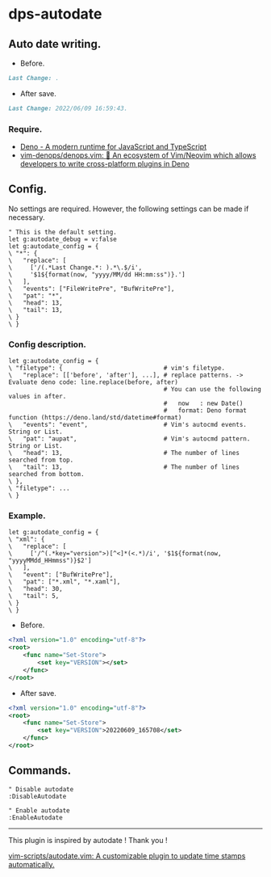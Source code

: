 # dps-autodate

## Auto date writing.

- Before.

```markdown
Last Change: .
```

- After save.

```markdown
Last Change: 2022/06/09 16:59:43.
```

### Require.

-   [Deno - A modern runtime for JavaScript and TypeScript](https://deno.land/)
-   [vim-denops/denops.vim: 🐜 An ecosystem of Vim/Neovim which allows developers to write cross-platform plugins in Deno](https://github.com/vim-denops/denops.vim)

## Config.

No settings are required. However, the following settings can be made if necessary.

```vim
" This is the default setting.
let g:autodate_debug = v:false
let g:autodate_config = {
\ "*": {
\   "replace": [
\     ['/(.*Last Change.*: ).*\.$/i',
\     '$1${format(now, "yyyy/MM/dd HH:mm:ss")}.']
\   ],
\   "events": ["FileWritePre", "BufWritePre"],
\   "pat": "*",
\   "head": 13,
\   "tail": 13,
\ }
\ }
```

### Config description.

```vim
let g:autodate_config = {
\ "filetype": {                            # vim's filetype.
\   "replace": [['before', 'after'], ...], # replace patterns. -> Evaluate deno code: line.replace(before, after)
                                           # You can use the following values in after.
                                           #   now   : new Date()
                                           #   format: Deno format function (https://deno.land/std/datetime#format)
\   "events": "event",                     # Vim's autocmd events. String or List.
\   "pat": "aupat",                        # Vim's autocmd pattern. String or List.
\   "head": 13,                            # The number of lines searched from top.
\   "tail": 13,                            # The number of lines searched from bottom.
\ },
\ "filetype": ...
\ }
```

### Example.

```vim
let g:autodate_config = {
\ "xml": {
\   "replace": [
\     ['/^(.*key="version">)[^<]*(<.*)/i', '$1${format(now, "yyyyMMdd_HHmmss")}$2']
\   ],
\   "event": ["BufWritePre"],
\   "pat": ["*.xml", "*.xaml"],
\   "head": 30,
\   "tail": 5,
\ }
\ }
```

- Before.

```xml
<?xml version="1.0" encoding="utf-8"?>
<root>
	<func name="Set-Store">
		<set key="VERSION"></set>
	</func>
</root>
```

- After save.

```xml
<?xml version="1.0" encoding="utf-8"?>
<root>
	<func name="Set-Store">
		<set key="VERSION">20220609_165708</set>
	</func>
</root>
```

## Commands.

```vim
" Disable autodate
:DisableAutodate

" Enable autodate
:EnableAutodate
```

---

This plugin is inspired by autodate ! Thank you !

[vim-scripts/autodate.vim: A customizable plugin to update time stamps automatically.](https://github.com/vim-scripts/autodate.vim)
